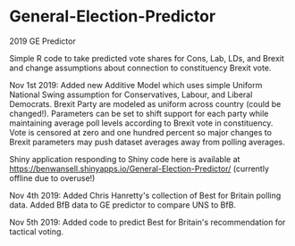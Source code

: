 # General-Election-Predictor
2019 GE Predictor

Simple R code to take predicted vote shares for Cons, Lab, LDs, and Brexit and change assumptions about connection to constituency Brexit vote.

Nov 1st 2019: Added new Additive Model which uses simple Uniform National Swing assumption for Conservatives, Labour, and Liberal Democrats. Brexit Party are modeled as uniform across country (could be changed!). Parameters can be set to shift support for each party while maintaining average poll levels according to Brexit vote in constituency. Vote is censored at zero and one hundred percent so major changes to Brexit parameters may push dataset averages away from polling averages. 

Shiny application responding to Shiny code here is available at https://benwansell.shinyapps.io/General-Election-Predictor/ (currently offline due to overuse!)

Nov 4th 2019: Added Chris Hanretty's collection of Best for Britain polling data. Added BfB data to GE predictor to compare UNS to BfB. 

Nov 5th 2019: Added code to predict Best for Britain's recommendation for tactical voting.
